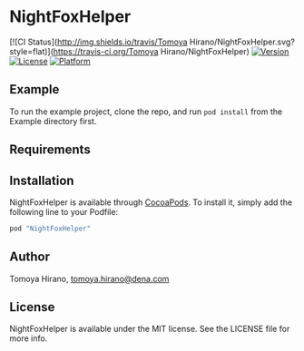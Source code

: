 # NightFoxHelper

[![CI Status](http://img.shields.io/travis/Tomoya Hirano/NightFoxHelper.svg?style=flat)](https://travis-ci.org/Tomoya Hirano/NightFoxHelper)
[![Version](https://img.shields.io/cocoapods/v/NightFoxHelper.svg?style=flat)](http://cocoapods.org/pods/NightFoxHelper)
[![License](https://img.shields.io/cocoapods/l/NightFoxHelper.svg?style=flat)](http://cocoapods.org/pods/NightFoxHelper)
[![Platform](https://img.shields.io/cocoapods/p/NightFoxHelper.svg?style=flat)](http://cocoapods.org/pods/NightFoxHelper)

## Example

To run the example project, clone the repo, and run `pod install` from the Example directory first.

## Requirements

## Installation

NightFoxHelper is available through [CocoaPods](http://cocoapods.org). To install
it, simply add the following line to your Podfile:

```ruby
pod "NightFoxHelper"
```

## Author

Tomoya Hirano, tomoya.hirano@dena.com

## License

NightFoxHelper is available under the MIT license. See the LICENSE file for more info.

